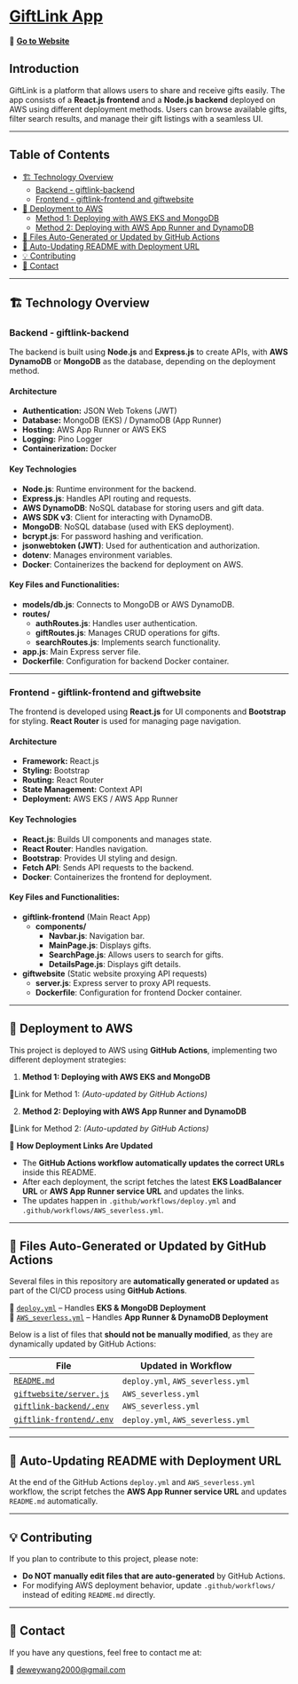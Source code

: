 # [GiftLink App](https://dy6kdtagsb.us-east-1.awsapprunner.com)
🔗 <a href="https://dy6kdtagsb.us-east-1.awsapprunner.com" target="_blank">**Go to Website**</a>

## Introduction
GiftLink is a platform that allows users to share and receive gifts easily. The app consists of a **React.js frontend** and a **Node.js backend** deployed on AWS using different deployment methods. Users can browse available gifts, filter search results, and manage their gift listings with a seamless UI.

---

## Table of Contents
- [🏗️ Technology Overview](#technology-overview)
  - [Backend - giftlink-backend](#backend---giftlink-backend)
  - [Frontend - giftlink-frontend and giftwebsite](#frontend---giftlink-frontend-and-giftwebsite)
- [🚀 Deployment to AWS](#deployment-to-aws)
  - [Method 1: Deploying with AWS EKS and MongoDB](#method-1-deploying-with-aws-eks-and-mongodb)
  - [Method 2: Deploying with AWS App Runner and DynamoDB](#method-2-deploying-with-aws-app-runner-and-dynamodb)
- [🔄 Files Auto-Generated or Updated by GitHub Actions](#files-auto-generated-or-updated-by-github-actions)
- [📝 Auto-Updating README with Deployment URL](#auto-updating-readme-with-deployment-url)
- [💡 Contributing](#contributing)
- [📩 Contact](#contact)

---

## 🏗️ Technology Overview <a id="technology-overview"></a>

### Backend - giftlink-backend <a id="backend---giftlink-backend"></a>

The backend is built using **Node.js** and **Express.js** to create APIs, with **AWS DynamoDB** or **MongoDB** as the database, depending on the deployment method.

#### Architecture
- **Authentication:** JSON Web Tokens (JWT)
- **Database:** MongoDB (EKS) / DynamoDB (App Runner)
- **Hosting:** AWS App Runner or AWS EKS
- **Logging:** Pino Logger
- **Containerization:** Docker

#### Key Technologies
- **Node.js**: Runtime environment for the backend.
- **Express.js**: Handles API routing and requests.
- **AWS DynamoDB**: NoSQL database for storing users and gift data.
- **AWS SDK v3**: Client for interacting with DynamoDB.
- **MongoDB**: NoSQL database (used with EKS deployment).
- **bcrypt.js**: For password hashing and verification.
- **jsonwebtoken (JWT)**: Used for authentication and authorization.
- **dotenv**: Manages environment variables.
- **Docker**: Containerizes the backend for deployment on AWS.

#### Key Files and Functionalities:
- **models/db.js**: Connects to MongoDB or AWS DynamoDB.
- **routes/**
  - **authRoutes.js**: Handles user authentication.
  - **giftRoutes.js**: Manages CRUD operations for gifts.
  - **searchRoutes.js**: Implements search functionality.
- **app.js**: Main Express server file.
- **Dockerfile**: Configuration for backend Docker container.

---

### Frontend - giftlink-frontend and giftwebsite <a id="frontend---giftlink-frontend-and-giftwebsite"></a>

The frontend is developed using **React.js** for UI components and **Bootstrap** for styling. **React Router** is used for managing page navigation.

#### Architecture
- **Framework:** React.js
- **Styling:** Bootstrap
- **Routing:** React Router
- **State Management:** Context API
- **Deployment:** AWS EKS / AWS App Runner

#### Key Technologies
- **React.js**: Builds UI components and manages state.
- **React Router**: Handles navigation.
- **Bootstrap**: Provides UI styling and design.
- **Fetch API**: Sends API requests to the backend.
- **Docker**: Containerizes the frontend for deployment.

#### Key Files and Functionalities:
- **giftlink-frontend** (Main React App)
  - **components/**
    - **Navbar.js**: Navigation bar.
    - **MainPage.js**: Displays gifts.
    - **SearchPage.js**: Allows users to search for gifts.
    - **DetailsPage.js**: Displays gift details.
- **giftwebsite** (Static website proxying API requests)
  - **server.js**: Express server to proxy API requests.
  - **Dockerfile**: Configuration for frontend Docker container.

---

## 🚀 Deployment to AWS <a id="deployment-to-aws"></a>

This project is deployed to AWS using **GitHub Actions**, implementing two different deployment strategies:

1. **Method 1: Deploying with AWS EKS and MongoDB** <a id="method-1-deploying-with-aws-eks-and-mongodb"></a>
   
🔗Link for Method 1: *(Auto-updated by GitHub Actions)*
   
2. **Method 2: Deploying with AWS App Runner and DynamoDB** <a id="method-2-deploying-with-aws-app-runner-and-dynamodb"></a>
   
🔗Link for Method 2: *(Auto-updated by GitHub Actions)*

📌 **How Deployment Links Are Updated**
- The **GitHub Actions workflow automatically updates the correct URLs** inside this README.
- After each deployment, the script fetches the latest **EKS LoadBalancer URL** or **AWS App Runner service URL** and updates the links.
- The updates happen in `.github/workflows/deploy.yml` and `.github/workflows/AWS_severless.yml`.

---

## 🔄 Files Auto-Generated or Updated by GitHub Actions <a id="files-auto-generated-or-updated-by-github-actions"></a>

Several files in this repository are **automatically generated or updated** as part of the CI/CD process using **GitHub Actions**.  

📌 [`deploy.yml`](./.github/workflows/deploy.yml) – Handles **EKS & MongoDB Deployment**  
📌 [`AWS_severless.yml`](./.github/workflows/AWS_severless.yml) – Handles **App Runner & DynamoDB Deployment**  

Below is a list of files that **should not be manually modified**, as they are dynamically updated by GitHub Actions:  

| File | Updated in Workflow |
|------|----------------------|
| [`README.md`](./README.md) | `deploy.yml`, `AWS_severless.yml` |
| [`giftwebsite/server.js`](./giftwebsite/server.js) | `AWS_severless.yml` |
| [`giftlink-backend/.env`](./giftlink-backend/.env) | `AWS_severless.yml` |
| [`giftlink-frontend/.env`](./giftlink-frontend/.env) | `deploy.yml`, `AWS_severless.yml` |

---

## 📝 Auto-Updating README with Deployment URL <a id="auto-updating-readme-with-deployment-url"></a>

At the end of the GitHub Actions `deploy.yml` and `AWS_severless.yml` workflow, the script fetches the **AWS App Runner service URL** and updates `README.md` automatically.

---

## 💡 Contributing <a id="contributing"></a>

If you plan to contribute to this project, please note:
- **Do NOT manually edit files that are auto-generated** by GitHub Actions.
- For modifying AWS deployment behavior, update `.github/workflows/` instead of editing `README.md` directly.

---

## 📩 Contact <a id="contact"></a>

If you have any questions, feel free to contact me at:

📧 deweywang2000@gmail.com
